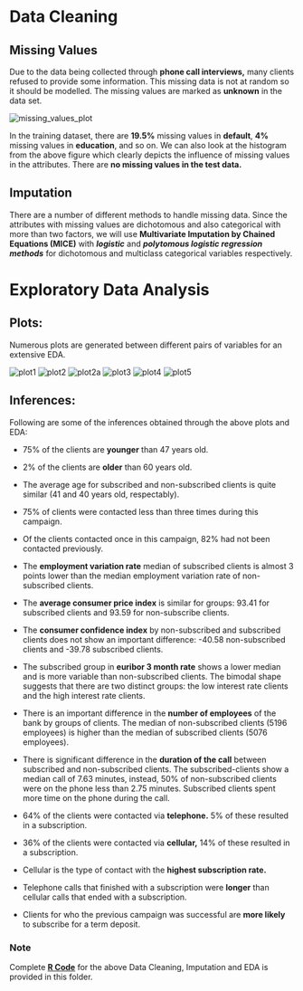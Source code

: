 
# Data Cleaning

## Missing Values

Due to the data being collected through **phone call interviews,** many clients refused to provide some information. This missing data is not at random so it should be modelled. The missing values are marked as **unknown** in the data set.

![missing_values_plot](https://user-images.githubusercontent.com/16735822/38424599-33d3f3d0-39cf-11e8-908b-036db73fa978.png)


In the training dataset, there are **19.5%** missing values in **default**, **4%** missing values in **education**, and so on. We can also look at the histogram from the above figure which clearly depicts the influence of missing values in the attributes. There are **no missing values in the test data.**

## Imputation

There are a number of different methods to handle missing data. Since the attributes with missing values are dichotomous and also categorical with more than two factors, we will use **Multivariate Imputation by Chained Equations (MICE)** with ***logistic*** and ***polytomous logistic regression methods*** for dichotomous and multiclass categorical variables respectively.





# Exploratory Data Analysis

## Plots:
Numerous plots are generated between different pairs of variables for an extensive EDA.

![plot1](https://user-images.githubusercontent.com/16735822/38424887-11f487d8-39d0-11e8-8174-be52296c0292.png)
![plot2](https://user-images.githubusercontent.com/16735822/38424890-12460f68-39d0-11e8-9c27-2c8fe84886ae.png)
![plot2a](https://user-images.githubusercontent.com/16735822/38424891-129afe9c-39d0-11e8-8889-91e3a3b805c9.png)
![plot3](https://user-images.githubusercontent.com/16735822/38424892-12f3f812-39d0-11e8-9de1-a2262dbd600d.png)
![plot4](https://user-images.githubusercontent.com/16735822/38424893-134d5722-39d0-11e8-9b0e-27f04b523f95.png)
![plot5](https://user-images.githubusercontent.com/16735822/38424895-139f9ed8-39d0-11e8-871b-c4c977fc947c.png)

## Inferences:

Following are some of the inferences obtained through the above plots and EDA:

* 	75% of the clients are **younger** than 47 years old.

* 	2% of the clients are **older** than 60 years old.

*   The average age for subscribed and non-subscribed clients is quite similar (41 and 40 years old, respectably).

* 	75% of clients were contacted less than three times during this campaign.

* 	Of the clients contacted once in this campaign, 82% had not been contacted previously.

* 	The **employment variation rate** median of subscribed clients is almost 3 points lower than the median employment variation rate of non-subscribed clients.

* 	The **average consumer price index** is similar for groups: 93.41 for subscribed clients and 93.59 for non-subscribe clients.

* 	The **consumer confidence index** by non-subscribed and subscribed clients does not show an important difference: -40.58 non-subscribed clients and -39.78 subscribed clients.

* 	The subscribed group in **euribor 3 month rate** shows a lower median and is more variable than non-subscribed clients. The bimodal shape suggests that there are two distinct groups: the low interest rate clients and the high interest rate clients.

* 	There is an important difference in the **number of employees** of the bank by groups of clients. The median of non-subscribed clients (5196 employees) is higher than the median of subscribed clients (5076 employees).

* 	There is significant difference in the **duration of the call** between subscribed and non-subscribed clients. The subscribed-clients show a median call of 7.63 minutes, instead, 50% of non-subscribed clients were on the phone less than 2.75 minutes. Subscribed clients spent more time on the phone during the call.

* 	64% of the clients were contacted via **telephone.** 5% of these resulted in a subscription.

* 	36% of the clients were contacted via **cellular,** 14% of these resulted in a subscription.

* 	Cellular is the type of contact with the **highest subscription rate.**

* 	Telephone calls that finished with a subscription were **longer** than cellular calls that ended with a subscription.

* 	Clients for who the previous campaign was successful are **more likely** to subscribe for a term deposit.

### Note
Complete [**R Code**](https://github.com/MAJgautam/Moneyballing-Bank-Marketing/blob/master/analysis/analysis.R) for the above Data Cleaning, Imputation and EDA is provided in this folder.






